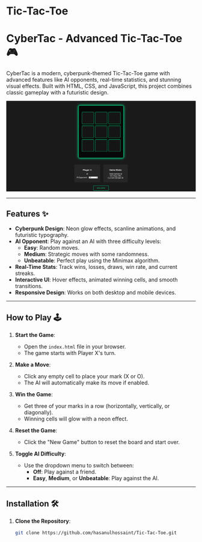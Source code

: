 # Tic-Tac-Toe

# CyberTac - Advanced Tic-Tac-Toe 🎮

CyberTac is a modern, cyberpunk-themed Tic-Tac-Toe game with advanced features like AI opponents, real-time statistics, and stunning visual effects. Built with HTML, CSS, and JavaScript, this project combines classic gameplay with a futuristic design.

![Game Screenshot](Tic-Tac-Toe.png) <!-- Add a screenshot if available -->

---

## Features ✨

- **Cyberpunk Design**: Neon glow effects, scanline animations, and futuristic typography.
- **AI Opponent**: Play against an AI with three difficulty levels:
  - **Easy**: Random moves.
  - **Medium**: Strategic moves with some randomness.
  - **Unbeatable**: Perfect play using the Minimax algorithm.
- **Real-Time Stats**: Track wins, losses, draws, win rate, and current streaks.
- **Interactive UI**: Hover effects, animated winning cells, and smooth transitions.
- **Responsive Design**: Works on both desktop and mobile devices.

---

## How to Play 🕹️

1. **Start the Game**:
   - Open the `index.html` file in your browser.
   - The game starts with Player X's turn.

2. **Make a Move**:
   - Click any empty cell to place your mark (X or O).
   - The AI will automatically make its move if enabled.

3. **Win the Game**:
   - Get three of your marks in a row (horizontally, vertically, or diagonally).
   - Winning cells will glow with a neon effect.

4. **Reset the Game**:
   - Click the "New Game" button to reset the board and start over.

5. **Toggle AI Difficulty**:
   - Use the dropdown menu to switch between:
     - **Off**: Play against a friend.
     - **Easy**, **Medium**, or **Unbeatable**: Play against the AI.

---

## Installation 🛠️

1. **Clone the Repository**:
   ```bash
   git clone https://github.com/hasanulhossaint/Tic-Tac-Toe.git
